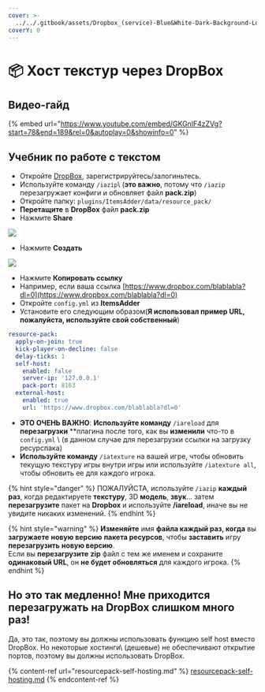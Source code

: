 ```yaml
---
cover: >-
  ../../.gitbook/assets/Dropbox_(service)-Blue&White-Dark-Background-Logo.wine.svg
coverY: 0
---
```


# 📦 Хост текстур через DropBox

## Видео-гайд

{% embed url="https://www.youtube.com/embed/GKGnlF4zZVg?start=78&end=189&rel=0&autoplay=0&showinfo=0" %}

## Учебник по работе с текстом

* Откройте [DropBox](https://dropbox.com), зарегистрируйтесь/залогиньтесь.
* Используйте команду `/iazip`\ (**это важно**, потому что `/iazip` перезагружает конфиги и обновляет файл **pack.zip**)
* Откройте папку: `plugins/ItemsAdder/data/resource_pack/`
* **Перетащите** в **DropBox** файл **pack.zip**
* Нажмите **Share**

![](<../../.gitbook/assets/immagine (20).png>)

* Нажмите **Создать**

![](<../../.gitbook/assets/immagine (21).png>)

* Нажмите **Копировать ссылку**
* Например, если ваша ссылка [https://www.dropbox.com/blablabla?dl=0](https://www.dropbox.com/blablabla?dl=0)
* Откройте `config.yml` из **ItemsAdder**
* Установите его следующим образом(**Я использовал пример URL, пожалуйста, используйте свой собственный**)

```yaml
resource-pack:
  apply-on-join: true
  kick-player-on-decline: false
  delay-ticks: 1
  self-host:
    enabled: false
    server-ip: '127.0.0.1'
    pack-port: 8163
  external-host:
    enabled: true
    url: 'https://www.dropbox.com/blablabla?dl=0'
```

* **ЭТО ОЧЕНЬ ВАЖНО**: **Используйте команду** `/iareload` для **перезагрузки** \*\*плагина после того, как вы **изменили** что-то в `config.yml` \ (в данном случае для перезагрузки ссылки на загрузку ресурспака)
* **Используйте команду** `/iatexture` на вашей игре, чтобы обновить текущую текстуру игры внутри игры или используйте `/iatexture all`, чтобы обновить ее для каждого игрока.

{% hint style="danger" %}
ПОЖАЛУЙСТА, используйте `/iazip` **каждый раз**, когда редактируете **текстуру**, 3D **модель**, **звук**... затем **перезагрузите** пакет на **Dropbox** и используйте **/iareload**, иначе вы не увидите никаких изменений.
{% endhint %}

{% hint style="warning" %}
**Изменяйте** имя **файла каждый раз, когда** вы **загружаете** **новую версию** **пакета ресурсов**, чтобы **заставить** игру **перезагрузить** **новую версию**.\
Если вы **перезагрузите** **zip** файл с тем же именем и сохраните **одинаковый URL**, он **не будет обновляться** для каждого игрока.
{% endhint %}

## Но это так медленно! Мне приходится перезагружать на DropBox слишком много раз!

Да, это так, поэтому вы должны использовать функцию self host вместо DropBox. Но некоторые хостинги\ (дешевые) не обеспечивают открытие портов, поэтому вы должны использовать DropBox.

{% content-ref url="resourcepack-self-hosting.md" %}
[resourcepack-self-hosting.md](resourcepack-self-hosting.md)
{% endcontent-ref %}